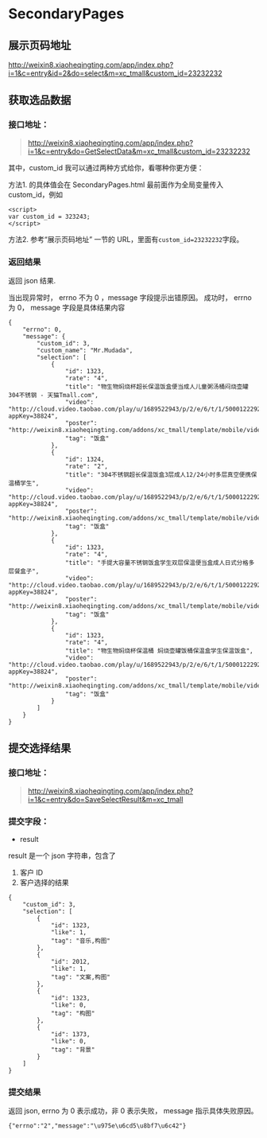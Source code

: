 # SecondaryPages

## 展示页码地址

http://weixin8.xiaoheqingting.com/app/index.php?i=1&c=entry&id=2&do=select&m=xc_tmall&custom_id=23232232


## 获取选品数据

### 接口地址：

> http://weixin8.xiaoheqingting.com/app/index.php?i=1&c=entry&do=GetSelectData&m=xc_tmall&custom_id=23232232

其中，custom_id 我可以通过两种方式给你，看哪种你更方便：

方法1. 的具体值会在 SecondaryPages.html 最前面作为全局变量传入 custom_id，例如

```
<script>
var custom_id = 323243;
</script>
```

方法2. 参考“展示页码地址” 一节的 URL，里面有`custom_id=23232232`字段。


### 返回结果

返回 json 结果.

当出现异常时， errno 不为 0 ，message 字段提示出错原因。
成功时， errno 为 0， message 字段是具体结果内容

```
{
    "errno": 0, 
    "message": {
        "custom_id": 3, 
        "custom_name": "Mr.Mudada", 
        "selection": [
            {
                "id": 1323, 
                "rate": "4", 
                "title": "物生物焖烧杯超长保温饭盒便当成人儿童粥汤桶闷烧壶罐304不锈钢 - 天猫Tmall.com", 
                "video": "http://cloud.video.taobao.com/play/u/1689522943/p/2/e/6/t/1/50001222925.mp4?appKey=38824", 
                "poster": "http://weixin8.xiaoheqingting.com/addons/xc_tmall/template/mobile/videos/poster01.jpg", 
                "tag": "饭盒"
            }, 
            {
                "id": 1324, 
                "rate": "2", 
                "title": "304不锈钢超长保温饭盒3层成人12/24小时多层真空便携保温桶学生", 
                "video": "http://cloud.video.taobao.com/play/u/1689522943/p/2/e/6/t/1/50001222925.mp4?appKey=38824", 
                "poster": "http://weixin8.xiaoheqingting.com/addons/xc_tmall/template/mobile/videos/poster02.jpg", 
                "tag": "饭盒"
            }, 
            {
                "id": 1323, 
                "rate": "4", 
                "title": "手提大容量不锈钢饭盒学生双层保温便当盒成人日式分格多层餐盒子", 
                "video": "http://cloud.video.taobao.com/play/u/1689522943/p/2/e/6/t/1/50001222925.mp4?appKey=38824", 
                "poster": "http://weixin8.xiaoheqingting.com/addons/xc_tmall/template/mobile/videos/poster03.jpg", 
                "tag": "饭盒"
            }, 
            {
                "id": 1323, 
                "rate": "4", 
                "title": "物生物焖烧杯保温桶 焖烧壶罐饭桶保温盒学生保温饭盒", 
                "video": "http://cloud.video.taobao.com/play/u/1689522943/p/2/e/6/t/1/50001222925.mp4?appKey=38824", 
                "poster": "http://weixin8.xiaoheqingting.com/addons/xc_tmall/template/mobile/videos/poster04.jpg", 
                "tag": "饭盒"
            }
        ]
    }
}

```


## 提交选择结果

### 接口地址：

> http://weixin8.xiaoheqingting.com/app/index.php?i=1&c=entry&do=SaveSelectResult&m=xc_tmall

### 提交字段：

 - result

result 是一个 json 字符串，包含了

 1. 客户 ID
 1. 客户选择的结果

```
{
    "custom_id": 3,
    "selection": [
        {
            "id": 1323,
            "like": 1,
            "tag": "音乐,构图"
        },
        {
            "id": 2012,
            "like": 1,
            "tag": "文案,构图"
        },
        {
            "id": 1323,
            "like": 0,
            "tag": "构图"
        },
        {
            "id": 1373,
            "like": 0,
            "tag": "背景"
        }
    ]
}
```

### 提交结果

返回 json, errno 为 0 表示成功，非 0 表示失败， message 指示具体失败原因。

```
{"errno":"2","message":"\u975e\u6cd5\u8bf7\u6c42"}
```

